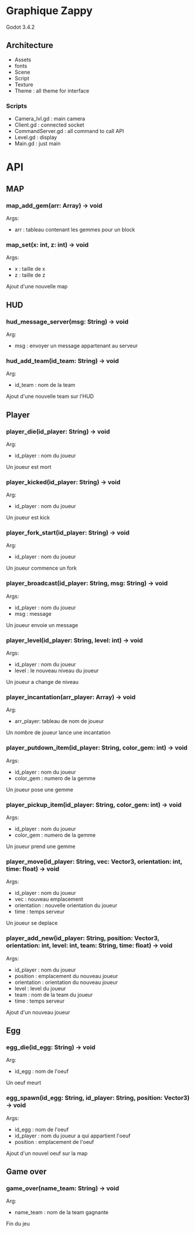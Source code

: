 # Graphique Zappy

Godot 3.4.2

## Architecture

- Assets
- fonts
- Scene
- Script
- Texture
- Theme : all theme for interface

### Scripts
- Camera_lvl.gd : main camera
- Client.gd : connected socket
- CommandServer.gd : all command to call API
- Level.gd : display
- Main.gd : just main

# API

## MAP

### map_add_gem(arr: Array) -> void
Args:
- arr : tableau contenant les gemmes pour un block

### map_set(x: int, z: int) -> void
Args:
- x : taille de x
- z : taille de z

Ajout d'une nouvelle map

## HUD

### hud_message_server(msg: String) -> void
Arg:
- msg : envoyer un message appartenant au serveur

### hud_add_team(id_team: String) -> void
Arg:
- id_team : nom de la team

Ajout d'une nouvelle team sur l'HUD

## Player

### player_die(id_player: String) -> void
Arg:
- id_player : nom du joueur

Un joueur est mort

### player_kicked(id_player: String) -> void
Arg:
- id_player : nom du joueur

Un joueur est kick

### player_fork_start(id_player: String) -> void
Arg:
- id_player : nom du joueur

Un joueur commence un fork

### player_broadcast(id_player: String, msg: String) -> void
Args:
- id_player : nom du joueur
- msg : message

Un joueur envoie un message

### player_level(id_player: String, level: int) -> void
Args:
- id_player : nom du joueur
- level : le nouveau niveau du joueur

Un joueur a change de niveau

### player_incantation(arr_player: Array) -> void
Arg:
- arr_player: tableau de nom de joueur

Un nombre de joueur lance une incantation

### player_putdown_item(id_player: String, color_gem: int) -> void
Args:
- id_player : nom du joueur
- color_gem : numero de la gemme

Un joueur pose une gemme

### player_pickup_item(id_player: String, color_gem: int) -> void
Args:
- id_player : nom du joueur
- color_gem : numero de la gemme

Un joueur prend une gemme

### player_move(id_player: String, vec: Vector3, orientation: int, time: float) -> void
Args:
- id_player : nom du joueur
- vec : nouveau emplacement
- orientation : nouvelle orientation du joueur
- time : temps serveur

Un joueur se deplace

### player_add_new(id_player: String, position: Vector3, orientation: int, level: int, team: String, time: float) -> void
Args:
- id_player : nom du joueur
- position : emplacement du nouveau joueur
- orientation : orientation du nouveau joueur
- level : level du joueur
- team : nom de la team du joueur
- time : temps serveur

Ajout d'un nouveau joueur

## Egg

### egg_die(id_egg: String) -> void
Arg:
- id_egg : nom de l'oeuf

Un oeuf meurt

### egg_spawn(id_egg: String, id_player: String, position: Vector3) -> void
Args:
- id_egg : nom de l'oeuf
- id_player : nom du joueur a qui appartient l'oeuf
- position : emplacement de l'oeuf

Ajout d'un nouvel oeuf sur la map

## Game over

### game_over(name_team: String) -> void
Arg:
- name_team : nom de la team gagnante

Fin du jeu
